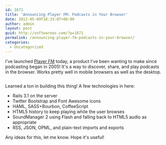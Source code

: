 ```yaml
---
id: 1671
title: 'Announcing Player FM: Podcasts in Your Browser'
date: 2012-05-09T18:33:07+00:00
author: admin
layout: post
guid: http://softwareas.com/?p=1671
permalink: /announcing-player-fm-podcasts-in-your-browser/
categories:
  - Uncategorized
---
```

I've launched [Player FM](http://player.fm) today, a product I've been wanting to make since podcasting began in 2005! It's a way to discover, share, and play podcasts in the browser. Works pretty well in mobile browsers as well as the desktop.

<a href="http://player.fm"><img src="http://i.imgur.com/5J1Ae.png" alt="" title="Hosted by imgur.com" /></a>

Learned a ton in building this thing! A few technologies in here:
* Rails 3.1 on the server
* Twitter Bootstrap and Font Awesome icons
* HAML, SASS+Bourbon, CoffeeScript
* HTML5 history to keep playing while the user browses
* SoundManager 2 using Flash and falling back to HTML5 audio as appropriate
* RSS, JSON, OPML, and plain-text imports and exports

Any ideas for this, let me know. Hope it's useful!